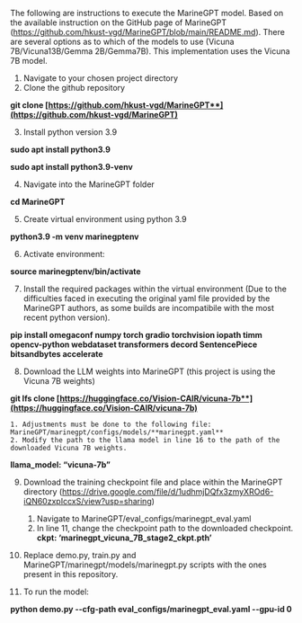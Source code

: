 ﻿The following are instructions to execute the MarineGPT model. 
Based on the available instruction on the GitHub page of MarineGPT (<https://github.com/hkust-vgd/MarineGPT/blob/main/README.md>). There are several options as to which of the models to use (Vicuna 7B/Vicuna13B/Gemma 2B/Gemma7B). This implementation uses the Vicuna 7B model.  

1. Navigate to  your chosen project directory
2. Clone the github repository

**git clone [https://github.com/hkust-vgd/MarineGPT**](https://github.com/hkust-vgd/MarineGPT)**

3. Install python version 3.9

**sudo apt install python3.9**

**sudo apt install python3.9-venv**

4. Navigate into the MarineGPT folder

**cd MarineGPT**

5. Create virtual environment using python 3.9

**python3.9 -m venv marinegptenv**

6. Activate environment:

**source marinegptenv/bin/activate**

7. Install the required packages within the virtual environment (Due to the difficulties faced in executing the original yaml file provided by the MarineGPT authors, as some builds are incompatibile with the most recent python version).

**pip install omegaconf numpy torch gradio torchvision iopath timm opencv-python webdataset transformers decord SentencePiece bitsandbytes accelerate**

8. Download the LLM weights into MarineGPT (this project is using the Vicuna 7B weights)

**git lfs clone [https://huggingface.co/Vision-CAIR/vicuna-7b**](https://huggingface.co/Vision-CAIR/vicuna-7b)**

    1. Adjustments must be done to the following file: MarineGPT/marinegpt/configs/models/**marinegpt.yaml**
    2. Modify the path to the llama model in line 16 to the path of the downloaded Vicuna 7B weights.
**llama\_model: “vicuna-7b”**


9. Download the training checkpoint file and place within the MarineGPT directory (https://drive.google.com/file/d/1udhmjDQfx3zmyXROd6-iQN60zxpIccxS/view?usp=sharing)

    1. Navigate to MarineGPT/eval\_configs/marinegpt\_eval.yaml
    2. In line 11, change the checkpoint path to the downloaded checkpoint.
**ckpt: ‘marinegpt\_vicuna\_7B\_stage2\_ckpt.pth’**

10. Replace demo.py, train.py and MarineGPT/marinegpt/models/marinegpt.py scripts with the ones present in this repository.

11. To run the model:

**python demo.py --cfg-path eval\_configs/marinegpt\_eval.yaml  --gpu-id 0**






